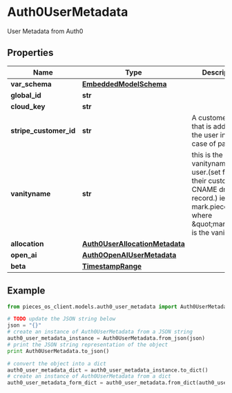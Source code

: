 # Auth0UserMetadata

User Metadata from Auth0

## Properties

Name | Type | Description | Notes
------------ | ------------- | ------------- | -------------
**var_schema** | [**EmbeddedModelSchema**](EmbeddedModelSchema) |  | [optional] 
**global_id** | **str** |  | 
**cloud_key** | **str** |  | [optional] 
**stripe_customer_id** | **str** | A customer ID that is added to the user in the case of payments | [optional] 
**vanityname** | **str** | this is the vanityname of the user.(set from their custom CNAME dns record.) ie mark.pieces.cloud where \&quot;mark\&quot; is the vanityname. | [optional] 
**allocation** | [**Auth0UserAllocationMetadata**](Auth0UserAllocationMetadata) |  | [optional] 
**open_ai** | [**Auth0OpenAIUserMetadata**](Auth0OpenAIUserMetadata) |  | [optional] 
**beta** | [**TimestampRange**](TimestampRange) |  | [optional] 

## Example

```python
from pieces_os_client.models.auth0_user_metadata import Auth0UserMetadata

# TODO update the JSON string below
json = "{}"
# create an instance of Auth0UserMetadata from a JSON string
auth0_user_metadata_instance = Auth0UserMetadata.from_json(json)
# print the JSON string representation of the object
print Auth0UserMetadata.to_json()

# convert the object into a dict
auth0_user_metadata_dict = auth0_user_metadata_instance.to_dict()
# create an instance of Auth0UserMetadata from a dict
auth0_user_metadata_form_dict = auth0_user_metadata.from_dict(auth0_user_metadata_dict)
```



